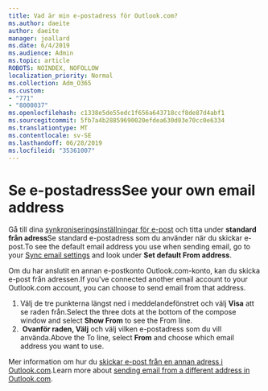 ```yaml
---
title: Vad är min e-postadress för Outlook.com?
ms.author: daeite
author: daeite
manager: joallard
ms.date: 6/4/2019
ms.audience: Admin
ms.topic: article
ROBOTS: NOINDEX, NOFOLLOW
localization_priority: Normal
ms.collection: Adm_O365
ms.custom:
- "771"
- "8000037"
ms.openlocfilehash: c1338e5de55edc1f656a643718ccf8de87d4abf1
ms.sourcegitcommit: 5fb7a4b28859690020efdea630d03e70cc0e6334
ms.translationtype: MT
ms.contentlocale: sv-SE
ms.lasthandoff: 06/28/2019
ms.locfileid: "35361007"
---
```

# <a name="see-your-own-email-address"></a><span data-ttu-id="58d8f-102">Se e-postadress</span><span class="sxs-lookup"><span data-stu-id="58d8f-102">See your own email address</span></span>

<span data-ttu-id="58d8f-103">Gå till dina [synkroniseringsinställningar för e-post](https://outlook.live.com/mail/options/mail/accounts) och titta under **standard från adress**Se standard e-postadress som du använder när du skickar e-post.</span><span class="sxs-lookup"><span data-stu-id="58d8f-103">To see the default email address you use when sending email, go to your [Sync email settings](https://outlook.live.com/mail/options/mail/accounts) and look under **Set default From address**.</span></span>

<span data-ttu-id="58d8f-104">Om du har anslutit en annan e-postkonto Outlook.com-konto, kan du skicka e-post från adressen.</span><span class="sxs-lookup"><span data-stu-id="58d8f-104">If you've connected another email account to your Outlook.com account, you can choose to send email from that address.</span></span>

1. <span data-ttu-id="58d8f-105">Välj de tre punkterna längst ned i meddelandefönstret och välj **Visa** att se raden från.</span><span class="sxs-lookup"><span data-stu-id="58d8f-105">Select the three dots at the bottom of the compose window and select **Show From** to see the From line.</span></span>
2. <span data-ttu-id="58d8f-106"> **Ovanför raden, Välj** och välj vilken e-postadress som du vill använda.</span><span class="sxs-lookup"><span data-stu-id="58d8f-106">Above the To line, select **From** and choose which email address you want to use.</span></span>

<span data-ttu-id="58d8f-107">Mer information om hur du [skickar e-post från en annan adress i Outlook.com](https://support.office.com/article/ccba89cb-141c-4a36-8c56-6d16a8556d2e).</span><span class="sxs-lookup"><span data-stu-id="58d8f-107">Learn more about [sending email from a different address in Outlook.com](https://support.office.com/article/ccba89cb-141c-4a36-8c56-6d16a8556d2e).</span></span>